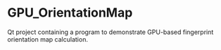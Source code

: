 # GPU_OrientationMap
Qt project containing a program to demonstrate GPU-based fingerprint orientation map calculation.
